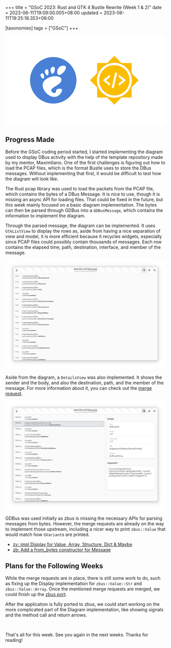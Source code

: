 +++
title = "GSoC 2023: Rust and GTK 4 Bustle Rewrite (Week 1 & 2)"
date = 2023-06-11T19:09:00.005+08:00
updated = 2023-06-11T19:25:18.353+08:00

[taxonomies]
tags = ["GSoC"]
+++

![Thumbnail](thumbnail.png)

## Progress Made

Before the GSoC coding period started, I started implementing the diagram used to display DBus activity with the help of the template repository made by my mentor, Maximiliano. One of the first challenges is figuring out how to load the PCAP files, which is the format Bustle uses to store the DBus messages. Without implementing that first, it would be difficult to test how the diagram will look like.

The Rust pcap library was used to load the packets from the PCAP file, which contains the bytes of a DBus Message. It is nice to use, though it is missing an async API for loading files. That could be fixed in the future, but this week mainly focused on a basic diagram implementation. The bytes can then be parsed through GDBus into a `GDBusMessage`, which contains the information to implement the diagram.

Through the parsed message, the diagram can be implemented. It uses `GtkListView` to display the rows as, aside from having a nice separation of view and model, it is more efficient because it recycles widgets, especially since PCAP files could possibly contain thousands of messages. Each row contains the elapsed time, path, destination, interface, and member of the message.

![Diagram With ListView Screenshot](diagram-with-list-view-screenshot.png)

Aside from the diagram, a `DetailsView` was also implemented. It shows the sender and the body, and also the destination, path, and the member of the message. For more information about it, you can check out the [merge request](https://gitlab.gnome.org/msandova/bustle/-/merge_requests/1).

![DetailsView Screenshot](details-view-screenshot.png)

GDBus was used initially as zbus is missing the necessary APIs for parsing messages from bytes. However, the merge requests are already on the way to implement those upstream, including a nicer way to print `zbus::Value` that would match how `GVariant`s are printed.

* [zv: impl Display for Value, Array, Structure, Dict & Maybe](https://github.com/dbus2/zbus/pull/379)
* [zb: Add a from_bytes constructor for Message](https://github.com/dbus2/zbus/pull/370)

## Plans for the Following Weeks

While the merge requests are in place, there is still some work to do, such as fixing up the Display implementation for `zbus::Value::Str` and `zbus::Value::Array`. Once the mentioned merge requests are merged, we could finish up the [zbus port](https://gitlab.gnome.org/msandova/bustle/-/merge_requests/2).

After the application is fully ported to zbus, we could start working on the more complicated part of the Diagram implementation, like showing signals and the method call and return arrows.

<br>

That's all for this week. See you again in the next weeks. Thanks for reading!
